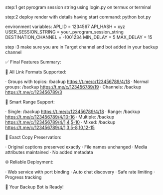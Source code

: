 step:1 
get pyrogram session string using login.py on termux or terminal

step:2
deploy render with details having 
start command: python bot.py

environment variables:
API_ID = 1234567
API_HASH = xyz
USER_SESSION_STRING = your_pyrogram_session_string
DESTINATION_CHANNEL = -1001234
MIN_DELAY = 5
MAX_DELAY = 15

step :3 
make sure you are in Target channel and bot added in your backup channel

✅ Final Features Summary:

🔗 All Link Formats Supported:

· Groups with topics: /backup https://t.me/c/123456789/4/18
· Normal groups: /backup https://t.me/c/123456789/19
· Channels: /backup https://t.me/c/123456789/3

🔢 Smart Range Support:

· Single: /backup https://t.me/c/123456789/4/18
· Range: /backup https://t.me/c/123456789/4/10-16
· Multiple: /backup https://t.me/c/123456789/4/1,4,5-10
· Mixed: /backup https://t.me/c/123456789/4/1,3,5-8,10,12-15

📝 Exact Copy Preservation:

· Original captions preserved exactly
· File names unchanged
· Media attributes maintained
· No added metadata

🌐 Reliable Deployment:

· Web service with port binding
· Auto chat discovery
· Safe rate limiting
· Progress tracking

🚀 Your Backup Bot is Ready!
